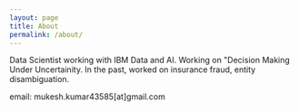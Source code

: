 ```yaml
---
layout: page
title: About
permalink: /about/
---
```


Data Scientist working with IBM Data and AI. Working on "Decision Making Under Uncertainity. In the past, worked on insurance fraud, entity disambiguation.

email: mukesh.kumar43585[at]gmail.com
